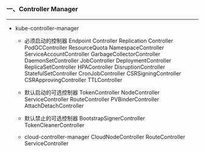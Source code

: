 ### 一、Controller Manager

***

* kube-controller-manager 

  * 必须启动的控制器
    			Endpoint Controller
    			Replication Controller
    			PodGCController
    			ResourceQuota
    			NamespaceController
    			ServiceAccountController
    			GarbageCollectorController
    			DaemonSetController
    			JobController
    			DeploymentController
    			ReplicaSetController
    			HPAController
    			DisruptionController
    			StatefulSetController
    			CronJobController
    			CSRSigningController
    			CSRApprovingController
    			TTLController

  * 默认启动的可选控制器
    			TokenController
    			NodeController
    			ServiceController
    			RouteController
    			PVBinderController
    			AttachDetachController
  * 默认禁止的可选控制器
    			BootstrapSignerController
    			TokenCleanerController

  * cloud-controller-manager
    		CloudNodeController
    		RouteController
    		ServiceController